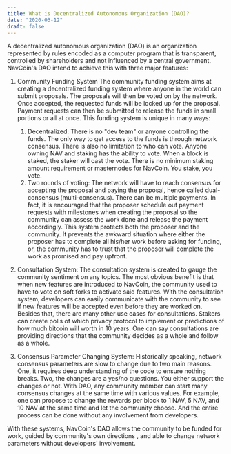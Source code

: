 ```yaml
---
title: What is Decentralized Autonomous Organization (DAO)?
date: "2020-03-12"
draft: false
---
```


A decentralized autonomous organization (DAO) is an organization represented by rules encoded as a computer program that is transparent, controlled by shareholders and not influenced by a central government. NavCoin's DAO intend to achieve this with three major features:

1. Community Funding System
The community funding system aims at creating a decentralized funding system where anyone in the world can submit proposals. The proposals will then be voted on by the network. Once accepted, the requested funds will be locked up for the proposal. Payment requests can then be submitted to release the funds in small portions or all at once. This funding system is unique in many ways:
    1. Decentralized: 
    There is no "dev team" or anyone controlling the funds. The only way to get access to the funds is through network consensus. There is also no limitation to who can vote. Anyone owning NAV and staking has the ability to vote. When a block is staked, the staker will cast the vote. There is no minimum staking amount requirement or masternodes for NavCoin. You stake, you vote.
    2. Two rounds of voting: 
    The network will have to reach consensus for accepting the proposal and paying the proposal, hence called dual-consensus (multi-consensus). There can be multiple payments. In fact, it is encouraged that the proposer schedule out payment requests with milestones when creating the proposal so the community can assess the work done and release the payment accordingly. This system protects both the proposer and the community. It prevents the awkward situation where either the proposer has to complete all his/her work before asking for funding, or, the community has to trust that the proposer will complete the work as promised and pay upfront.
		
2. Consultation System:
    The consultation system is created to gauge the community sentiment on any topics. The most obvious benefit is that when new features are introduced to NavCoin, the community used to have to vote on soft forks to activate said features. With the consultation system, developers can easily communicate with the community to see if new features will be accepted even before they are worked on.
    Besides that, there are many other use cases for consultations. Stakers can create polls of which privacy protocol to implement or predictions of how much bitcoin will worth in 10 years. One can say consultations are providing directions that the community decides as a whole and follow as a whole.
	
3. Consensus Parameter Changing System:
    Historically speaking, network consensus parameters are slow to change due to two main reasons. One, it requires deep understanding of the code to ensure nothing breaks. Two, the changes are a yes/no questions. You either support the changes or not. With DAO, any community member can start many consensus changes at the same time with various values. For example, one can propose to change the rewards per block to 1 NAV, 5 NAV, and 10 NAV at the same time and let the community choose. And the entire process can be done without any involvement from developers.
	
With these systems, NavCoin's DAO allows the community to be funded for work, guided by community's own directions , and able to change network parameters without developers' involvement. 


